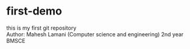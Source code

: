 # first-demo
this is my first git repository
<br>
Author: Mahesh Lamani (Computer science and engineering)
2nd year BMSCE